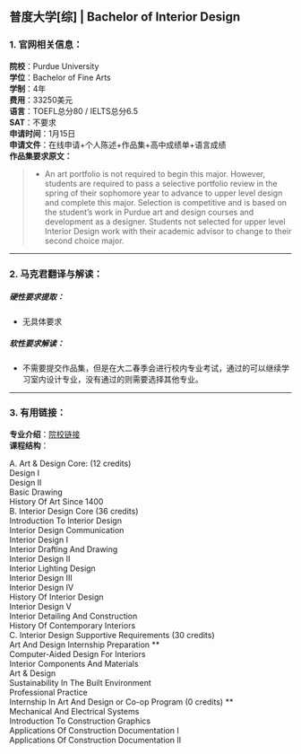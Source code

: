 ## 普度大学[综] | Bachelor of Interior Design


### 1. 官网相关信息：

**院校**：Purdue University  
**学位**：Bachelor of Fine Arts   
**学制**：4年  
**费用**：33250美元  
**语言**：TOEFL总分80 / IELTS总分6.5  
**SAT**：不要求    
**申请时间**：1月15日   
**申请文件**：在线申请+个人陈述+作品集+高中成绩单+语言成绩  
**作品集要求原文：**   

> - An art portfolio is not required to begin this major. However, students are required to pass a selective portfolio review in the spring of their sophomore year to advance to upper level design and complete this major. Selection is competitive and is based on the student’s work in Purdue art and design courses and development as a designer. Students not selected for upper level Interior Design work with their academic advisor to change to their second choice major.




---


### 2. 马克君翻译与解读：

##### 硬性要求提取：
- 无具体要求


##### 软性要求解读：
- 不需要提交作品集，但是在大二春季会进行校内专业考试，通过的可以继续学习室内设计专业，没有通过的则需要选择其他专业。


---


### 3. 有用链接：

**专业介绍**：[院校链接](http://catalog.purdue.edu/preview_program.php?catoid=7&poid=6631&hl=%22interior+design%22&returnto=search)  
**课程结构**：

A. Art & Design Core: (12 credits)  
Design I  
Design II  
Basic Drawing  
History Of Art Since 1400  
B. Interior Design Core (36 credits)  
Introduction To Interior Design  
Interior Design Communication  
Interior Design I  
Interior Drafting And Drawing  
Interior Design II  
Interior Lighting Design  
Interior Design III  
Interior Design IV  
History Of Interior Design  
Interior Design V  
Interior Detailing And Construction  
History Of Contemporary Interiors  
C. Interior Design Supportive Requirements (30 credits)  
Art And Design Internship Preparation **  
Computer-Aided Design For Interiors  
Interior Components And Materials  
Art & Design  
Sustainability In The Built Environment  
Professional Practice  
Internship In Art And Design or Co-op Program (0 credits) **  
Mechanical And Electrical Systems  
Introduction To Construction Graphics  
Applications Of Construction Documentation I  
Applications Of Construction Documentation II  
